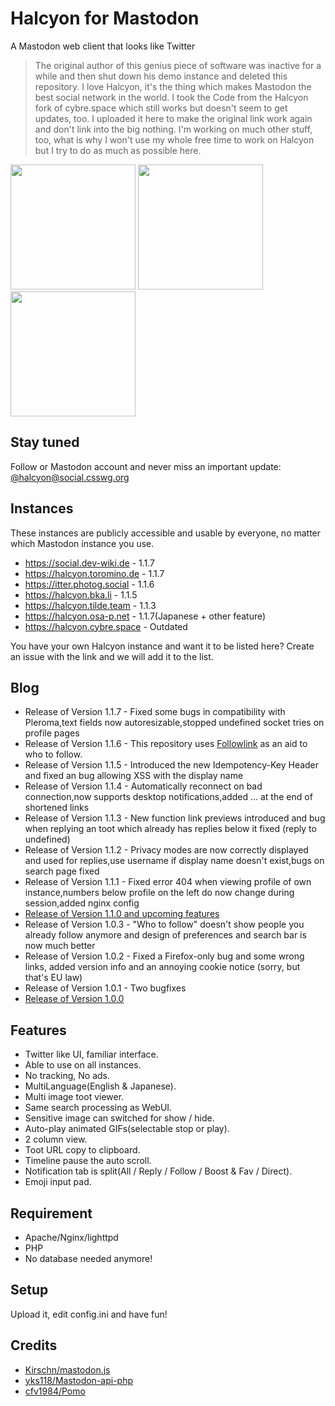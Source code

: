 # Halcyon for Mastodon
A Mastodon web client that looks like Twitter

>The original author of this genius piece of software was inactive for a while and then shut down his demo instance and deleted this repository. I love Halcyon, it's the thing which makes Mastodon the best social network in the world. I took the Code from the Halcyon fork of cybre.space which still works but doesn't seem to get updates, too. I uploaded it here to make the original link work again and don't link into the big nothing. I'm working on much other stuff, too, what is why I won't use my whole free time to work on Halcyon but I try to do as much as possible here.

<a href="https://halcyon.osa-p.net/login/assets/images/preview0.png"><img src="https://halcyon.osa-p.net/login/assets/images/preview0.png" width="200px"></a>
<a href="https://halcyon.osa-p.net/login/assets/images/preview1.png"><img src="https://halcyon.osa-p.net/login/assets/images/preview1.png" width="200px"></a>
<a href="https://halcyon.osa-p.net/login/assets/images/preview2.png"><img src="https://halcyon.osa-p.net/login/assets/images/preview2.png" width="200px"></a>

## Stay tuned
Follow or Mastodon account and never miss an important update: [@halcyon@social.csswg.org](https://social.csswg.org/@halcyon)

## Instances
These instances are publicly accessible and usable by everyone, no matter which Mastodon instance you use.
- https://social.dev-wiki.de - 1.1.7
- https://halcyon.toromino.de - 1.1.7
- https://itter.photog.social - 1.1.6
- https://halcyon.bka.li - 1.1.5
- https://halcyon.tilde.team - 1.1.3
- https://halcyon.osa-p.net - 1.1.7(Japanese + other feature)
- https://halcyon.cybre.space - Outdated

You have your own Halcyon instance and want it to be listed here? Create an issue with the link and we will add it to the list.

## Blog
- Release of Version 1.1.7 - Fixed some bugs in compatibility with Pleroma,text fields now autoresizable,stopped undefined socket tries on profile pages
- Release of Version 1.1.6 - This repository uses [Followlink](https://followlink.osa-p.net/) as an aid to who to follow.
- Release of Version 1.1.5 - Introduced the new Idempotency-Key Header and fixed an bug allowing XSS with the display name
- Release of Version 1.1.4 - Automatically reconnect on bad connection,now supports desktop notifications,added ... at the end of shortened links
- Release of Version 1.1.3 - New function link previews introduced and bug when replying an toot which already has replies below it fixed (reply to undefined)
- Release of Version 1.1.2 - Privacy modes are now correctly displayed and used for replies,use username if display name doesn't exist,bugs on search page fixed
- Release of Version 1.1.1 - Fixed error 404 when viewing profile of own instance,numbers below profile on the left do now change during session,added nginx config
- [Release of Version 1.1.0 and upcoming features](http://nikisoft.myblog.de/nikisoft/art/11389499/Halcyon-What-we-did-and-what-we-will-do)
- Release of Version 1.0.3 - "Who to follow" doesn't show people you already follow anymore and design of preferences and search bar is now much better
- Release of Version 1.0.2 - Fixed a Firefox-only bug and some wrong links, added version info and an annoying cookie notice (sorry, but that's EU law)
- Release of Version 1.0.1 - Two bugfixes
- [Release of Version 1.0.0](http://nikisoft.myblog.de/nikisoft/art/11264555/The-first-new-Halcyon-release-is-on-Github)

## Features
- Twitter like UI, familiar interface.
- Able to use on all instances.
- No tracking, No ads.
- MultiLanguage(English & Japanese).
- Multi image toot viewer.
- Same search processing as WebUI.
- Sensitive image can switched for show / hide.
- Auto-play animated GIFs(selectable stop or play).
- 2 column view.
- Toot URL copy to clipboard.
- Timeline pause the auto scroll.
- Notification tab is split(All / Reply / Follow / Boost & Fav / Direct).
- Emoji input pad.

## Requirement
- Apache/Nginx/lighttpd
- PHP
- No database needed anymore!

## Setup
Upload it, edit config.ini and have fun!

## Credits
- [Kirschn/mastodon.js](https://github.com/Kirschn/mastodon.js)
- [yks118/Mastodon-api-php](https://github.com/yks118/Mastodon-api-php)
- [cfv1984/Pomo](https://github.com/cfv1984/Pomo)
